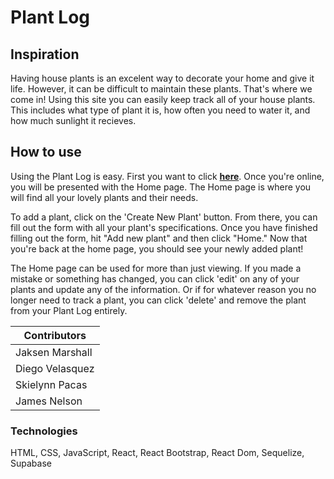 # Plant Log

## Inspiration
Having house plants is an excelent way to decorate your home and give it life.  However, it can be difficult to maintain these plants.  That's where we come in!  Using this site you can easily keep track all of your house plants.  This includes what type of plant it is, how often you need to water it, and how much sunlight it recieves.  

## How to use
Using the Plant Log is easy.  First you want to click [**here**](https://plant-water-log-git-overhaul-jacksense.vercel.app/).  Once you're online, you will be presented with the Home page.  The Home page is where you will find all your lovely plants and their needs.  

To add a plant, click on the 'Create New Plant' button.  From there, you can fill out the form with all your plant's specifications.  Once you have finished filling out the form, hit "Add new plant" and then click "Home."  Now that you're back at the home page, you should see your newly added plant!  

The Home page can be used for more than just viewing.  If you made a mistake or something has changed, you can click 'edit' on any of your plants and update any of the information.  Or if for whatever reason you no longer need to track a plant, you can click 'delete' and remove the plant from your Plant Log entirely.  

|Contributors|
|---|
|Jaksen Marshall|
|Diego Velasquez|
|Skielynn Pacas|
|James Nelson|

### Technologies
HTML, CSS, JavaScript, React, React Bootstrap, React Dom, Sequelize, Supabase